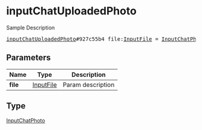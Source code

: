 # inputChatUploadedPhoto

Sample Description

<pre>
<a href="../constructor/inputChatUploadedPhoto.md">inputChatUploadedPhoto</a>#927c55b4 file:<a href="../type/InputFile.md">InputFile</a> = <a href="../type/InputChatPhoto.md">InputChatPhoto</a>;
</pre>

## Parameters

| Name | Type | Description |
|------|:----:|-------------|
| **file** | [InputFile](../type/InputFile.md) | Param description |

## Type

[InputChatPhoto](../type/InputChatPhoto.md)
